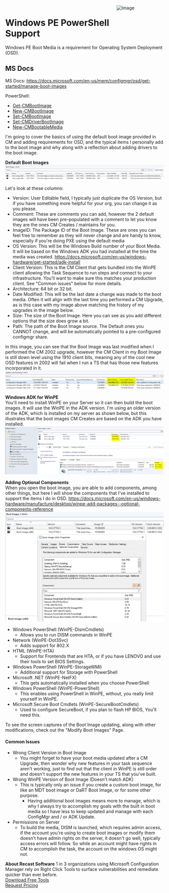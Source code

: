 <img style="float: right;" src="https://docs.recastsoftware.com/media/Recast-Logo-Dark_Horizontal_nav.png"  alt="Image" height="43" width="150">

# Windows PE PowerShell Support

Windows PE Boot Media is a requirement for Operating System Deployment (OSD).

## MS Docs

MS Docs: <https://docs.microsoft.com/en-us/mem/configmgr/osd/get-started/manage-boot-images>

PowerShell:

- [Get-CMBootImage](https://docs.microsoft.com/en-us/powershell/module/configurationmanager/Get-CMBootImage?view=sccm-ps)
- [New-CMBootImage](https://docs.microsoft.com/en-us/powershell/module/configurationmanager/New-CMBootImage?view=sccm-ps)
- [Set-CMBootImage](https://docs.microsoft.com/en-us/powershell/module/configurationmanager/Set-CMBootImage?view=sccm-ps)
- [Set-CMDriverBootImage](https://docs.microsoft.com/en-us/powershell/module/configurationmanager/Set-CMDriverBootImage?view=sccm-ps)
- [New-CMBootableMedia](https://docs.microsoft.com/en-us/powershell/module/configurationmanager/New-CMBootableMedia?view=sccm-ps)

I'm going to cover the basics of using the default boot image provided in CM and adding requirements for OSD, and the typical items I personally add to the boot image and why along with a reflection about adding drivers to the boot image.

**Default Boot Images**
![Run WinPE PS Support Image 1](media/WinPEPosh01.png)  

Let's look at these columns:

- Version:  User Editable field, I typically just duplicate the OS Version, but if you have something more helpful for your org, you can change it as you please.
- Comment: These are comments you can add, however the 2 default images will have been pre-populated with a comment to let you know they are the ones CM Creates / maintains for you.
- ImageID: The Package ID of the Boot Image.  These are ones you can feel free to remember as they will never change and are handy to know, especially if you're doing PXE using the default media
- OS Version: This will be the Windows Build number of your Boot Media.  It will be based on the Windows ADK you had installed at the time the media was created. <https://docs.microsoft.com/en-us/windows-hardware/get-started/adk-install>
- Client Version:  This is the CM Client that gets bundled into the WinPE client allowing the Task Sequence to run steps and connect to your infrastructure. You'll want to make sure this matches your production client.  See "Common issues" below for more details.
- Architecture: 64 bit or 32 bit.
- Date Modified: This will be the last date a change was made to the boot media.  Often it will align with the last time you performed a CM Upgrade, as is this case with my image above matching the history of my upgrades in the image below.
- Size: The size of the Boot Image.  Here you can see as you add different options that the size does grow a bit.
- Path: The path of the Boot Image source.  The Default ones you CANNOT change, and will be automatically pointed to a pre-configured configmgr share.

In this image, you can see that the Boot Image was last modified when I performed the CM 2002 upgrade, however the CM Client in my Boot Image is still down level using the 1910 client bits, meaning any of the cool new OSD features in 2002 will fail when I run a TS that has those new features incorporated in it.
![Run WinPE PS Support Image 2](media/WinPEPosh02.png)  

**Windows ADK for WinPE**  
You'll need to install WinPE on your Server so it can then build the boot images.  It will use the WinPE in the ADK version.  I'm using an older version of the ADK, which is installed on my server as shown below, but this illustrates that the boot images CM Creates are based on the ADK you have installed.
![Run WinPE PS Support Image 3](media/WinPEPosh03.png)  

**Adding Optional Components**  
When you open the boot image, you are able to add components, among other things, but  here I will show the components that I've installed to support the items I do in OSD. <https://docs.microsoft.com/en-us/windows-hardware/manufacture/desktop/winpe-add-packages--optional-components-reference>
![Run WinPE PS Support Image 4](media/WinPEPosh04.png)  

- Windows PowerShell (WinPE-DismCmdlets)
  - Allows you to run DISM commands in WinPE
- Network (WinPE-Dot3Svc)
  - Adds support for 802.X
- HTML (WinPE-HTA)
  - Support for Frontends that are HTA, or if you have LENOVO and use their tools to set BIOS Settings.
- Windows PowerShell (WinPE-StorageWMI)
  - Additional support for Storage with PowerShell
- Microsoft .NET (WinPE-NetFX)
  - This gets automatically installed when you choose PowerShell
- Windows PowerShell (WinPE-PowerShell)
  - This enables using PowerShell in WinPE, without, you really limit yourself in WinPE.
- Microsoft Secure Boot Cmdlets (WinPE-SecureBootCmdlets)
  - Used to configure SecureBoot, if you plan to flash HP BIOS, You'll need this.

To see the screen captures of the Boot Image updating, along with other modifications, check out the "Modify Boot Images" Page.

#### Common Issues

- Wrong Client Version in Boot Image
  - You might forget to have your boot media updated after a CM Upgrade, then wonder why new features in your task sequence aren't working, just to find out that the client in WinPE is still order and doesn't support the new features in your TS that you've built.
- Wrong WinPE Version of Boot Image (Doesn't match ADK)
  - This is typically only an issue if you create a custom boot image, for like an MDT boot image or DaRT Boot Image, or for some other purpose.  
    - Having additional boot images means more to manage, which is why I always try to accomplish my goals with the built in boot media so I have less to keep updated and manage with each ConfigMgr and / or ADK Update.
- Permissions on Server
  - To build the media, DISM is launched, which requires admin access, if the account you're using to create boot images or modify them doesn't have admin rights on the server, it doesn't go well, typically access errors will follow.  So while an account might have rights in CM to accomplish the task, the account on the windows OS might not.

**About Recast Software**
1 in 3 organizations using Microsoft Configuration Manager rely on Right Click Tools to surface vulnerabilities and remediate quicker than ever before.  
[Download Free Tools](https://www.recastsoftware.com/?utm_source=cmdocs&utm_medium=referral&utm_campaign=cmdocs#formarea)  
[Request Pricing](https://www.recastsoftware.com/pricing?utm_source=cmdocs&utm_medium=referral&utm_campaign=cmdocs)
